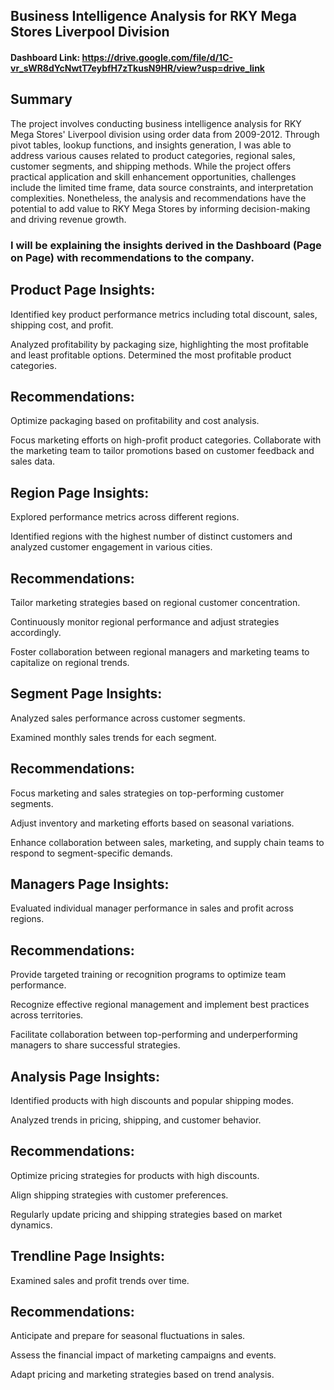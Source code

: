 ## Business Intelligence Analysis for RKY Mega Stores Liverpool Division

#### Dashboard Link: https://drive.google.com/file/d/1C-vr_sWR8dYcNwtT7eybfH7zTkusN9HR/view?usp=drive_link



## Summary

The project involves conducting business intelligence analysis for RKY Mega Stores' Liverpool division using order data from 2009-2012. 
Through pivot tables, lookup functions, and insights generation, I was able to address various causes related to product categories, regional sales, customer segments, and shipping methods. 
While the project offers practical application and skill enhancement opportunities, challenges include the limited time frame, data source constraints, and interpretation complexities.
Nonetheless, the analysis and recommendations have the potential to add value to RKY Mega Stores by informing decision-making and driving revenue growth.


### I will be explaining the insights derived in the Dashboard (Page on Page) with recommendations to the company.




## Product Page Insights:
Identified key product performance metrics including total discount, sales, shipping cost, and profit.

Analyzed profitability by packaging size, highlighting the most profitable and least profitable options.
Determined the most profitable product categories.

## Recommendations:

Optimize packaging based on profitability and cost analysis.

Focus marketing efforts on high-profit product categories.
Collaborate with the marketing team to tailor promotions based on customer feedback and sales data.


## Region Page Insights:
Explored performance metrics across different regions.

Identified regions with the highest number of distinct customers and analyzed customer engagement in various cities.

## Recommendations:

Tailor marketing strategies based on regional customer concentration.

Continuously monitor regional performance and adjust strategies accordingly.

Foster collaboration between regional managers and marketing teams to capitalize on regional trends.


## Segment Page Insights:
Analyzed sales performance across customer segments.

Examined monthly sales trends for each segment.

## Recommendations:

Focus marketing and sales strategies on top-performing customer segments.

Adjust inventory and marketing efforts based on seasonal variations.

Enhance collaboration between sales, marketing, and supply chain teams to respond to segment-specific demands.


## Managers Page Insights:
Evaluated individual manager performance in sales and profit across regions.


## Recommendations:

Provide targeted training or recognition programs to optimize team performance.

Recognize effective regional management and implement best practices across territories.

Facilitate collaboration between top-performing and underperforming managers to share successful strategies.


## Analysis Page Insights:
Identified products with high discounts and popular shipping modes.

Analyzed trends in pricing, shipping, and customer behavior.


## Recommendations:

Optimize pricing strategies for products with high discounts.

Align shipping strategies with customer preferences.

Regularly update pricing and shipping strategies based on market dynamics.


## Trendline Page Insights:
Examined sales and profit trends over time.


## Recommendations:

Anticipate and prepare for seasonal fluctuations in sales.

Assess the financial impact of marketing campaigns and events.

Adapt pricing and marketing strategies based on trend analysis.















